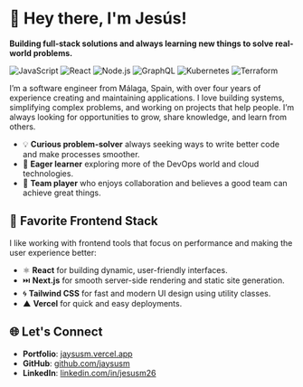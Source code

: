 # 👋 Hey there, I'm Jesús!
**Building full-stack solutions and always learning new things to solve real-world problems.**  

![JavaScript](https://img.shields.io/badge/Code-JavaScript-informational?style=flat&logo=javascript&color=F7DF1E)
![React](https://img.shields.io/badge/Code-React-informational?style=flat&logo=react&color=61DAFB)
![Node.js](https://img.shields.io/badge/Code-Node.js-informational?style=flat&logo=node.js&color=339933)
![GraphQL](https://img.shields.io/badge/API-GraphQL-informational?style=flat&logo=graphql&color=E10098)
![Kubernetes](https://img.shields.io/badge/Deployment-Kubernetes-informational?style=flat&logo=kubernetes&color=326CE5)
![Terraform](https://img.shields.io/badge/Deployment-Terraform-informational?style=flat&logo=terraform&color=623CE4)

I’m a software engineer from Málaga, Spain, with over four years of experience creating and maintaining applications. I love building systems, simplifying complex problems, and working on projects that help people. I’m always looking for opportunities to grow, share knowledge, and learn from others.

- 💡 **Curious problem-solver** always seeking ways to write better code and make processes smoother.
- 🌱 **Eager learner** exploring more of the DevOps world and cloud technologies.
- 🤝 **Team player** who enjoys collaboration and believes a good team can achieve great things.

## 🎨 Favorite Frontend Stack

I like working with frontend tools that focus on performance and making the user experience better:

- ⚛️ **React** for building dynamic, user-friendly interfaces.
- ⏭️ **Next.js** for smooth server-side rendering and static site generation.
- 🌀 **Tailwind CSS** for fast and modern UI design using utility classes.
- ▲ **Vercel** for quick and easy deployments.

## 🌐 Let's Connect

- **Portfolio**: [jaysusm.vercel.app](https://jaysusm.vercel.app)  
- **GitHub**: [github.com/jaysusm](https://github.com/jaysusm)  
- **LinkedIn**: [linkedin.com/in/jesusm26](https://linkedin.com/in/jesusm26)  
